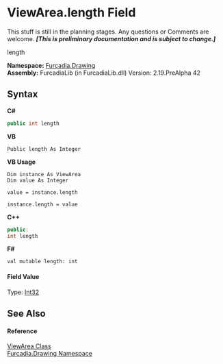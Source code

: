 # ViewArea.length Field
This stuff is still in the planning stages. Any questions or Comments are welcome. _**\[This is preliminary documentation and is subject to change.\]**_

length

**Namespace:**&nbsp;<a href="N_Furcadia_Drawing">Furcadia.Drawing</a><br />**Assembly:**&nbsp;FurcadiaLib (in FurcadiaLib.dll) Version: 2.19.PreAlpha 42

## Syntax

**C#**<br />
``` C#
public int length
```

**VB**<br />
``` VB
Public length As Integer
```

**VB Usage**<br />
``` VB Usage
Dim instance As ViewArea
Dim value As Integer

value = instance.length

instance.length = value
```

**C++**<br />
``` C++
public:
int length
```

**F#**<br />
``` F#
val mutable length: int
```


#### Field Value
Type: <a href="http://msdn2.microsoft.com/en-us/library/td2s409d" target="_blank">Int32</a>

## See Also


#### Reference
<a href="T_Furcadia_Drawing_ViewArea">ViewArea Class</a><br /><a href="N_Furcadia_Drawing">Furcadia.Drawing Namespace</a><br />